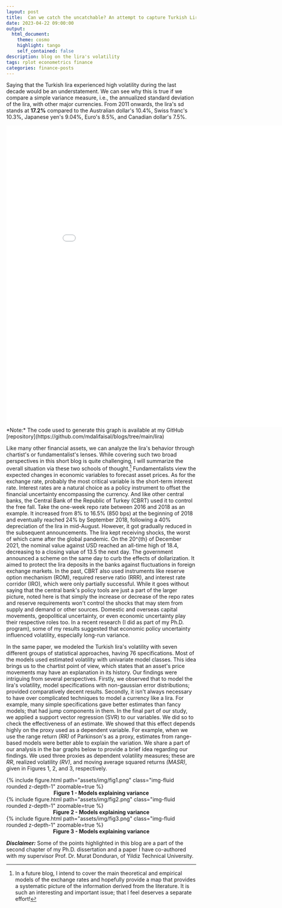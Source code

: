 ```yaml
---
layout: post
title:  Can we catch the uncatchable? An attempt to capture Turkish Lira's hyper volatility! 
date: 2023-04-22 09:00:00
output:
  html_document:
    theme: cosmo
    highlight: tango
    self_contained: false
description: blog on the lira's volatility
tags: rplot econometrics finance
categories: finance-posts
---
```



Saying that the Turkish lira experienced high volatility during the last decade would be an understatement. We can see why this is true if we compare a simple variance measure, i.e., the annualized standard deviation of the lira, with other major currencies. From 2011 onwards, the lira's sd stands at **17.2%** compared to the Australian dollar's 10.4%, Swiss franc's 10.3%, Japanese yen's 9.04%, Euro's 8.5%, and Canadian dollar's 7.5%.

<div>
  <iframe width="900" height="800" frameborder="0" scrolling="no" src="//plotly.com/~alishaikh1119/1.embed"></iframe>
</div>
*Note:* The code used to generate this graph is available at my GitHub [repository](https://github.com/mdalifaisal/blogs/tree/main/lira)


Like many other financial assets, we can analyze the lira's behavior through chartist's or fundamentalist's lenses. While covering such two broad perspectives in this short blog is quite challenging, I will summarize the overall situation via these two schools of thought.[^1] Fundamentalists view the expected changes in economic variables to forecast asset prices. As for the exchange rate, probably the most critical variable is the short-term interest rate. Interest rates are a natural choice as a policy instrument to offset the financial uncertainty encompassing the currency. And like other central banks, the Central Bank of the Republic of Turkey (CBRT) used it to control the free fall. Take the one-week repo rate between 2016 and 2018 as an example. It increased from 8% to 16.5% (850 bps) at the beginning of 2018 and eventually reached 24% by September 2018, following a 40% depreciation of the lira in mid-August. However, it got gradually reduced in the subsequent announcements. The lira kept receiving shocks, the worst of which came after the global pandemic. On the 20^{th} of December 2021, the nominal value against USD reached an all-time high of 18.4, decreasing to a closing value of 13.5 the next day. The government announced a scheme on the same day to curb the effects of dollarization. It aimed to protect the lira deposits in the banks against fluctuations in foreign exchange markets. In the past, CBRT also used instruments like reserve option mechanism (ROM), required reserve ratio (RRR), and interest rate corridor (IRO), which were only partially successful. While it goes without saying that the central bank's policy tools are just a part of the larger picture, noted here is that simply the increase or decrease of the repo rates and reserve requirements won't control the shocks that may stem from supply and demand or other sources. Domestic and overseas capital movements, geopolitical uncertainty, or even economic uncertainty play their respective roles too. In a recent research (I did as part of my Ph.D. program), some of my results suggested that economic policy uncertainty influenced volatility, especially long-run variance. 

In the same paper, we modeled the Turkish lira's volatility with seven different groups of statistical approaches, having 76 specifications. Most of the models used estimated volatility with univariate model classes. This idea brings us to the chartist point of view, which states that an asset's price movements may have an explanation in its history. Our findings were intriguing from several perspectives. Firstly, we observed that to model the lira's volatility, model specifications with non-gaussian error distributions; provided comparatively decent results. Secondly, it isn't always necessary to have over complicated techniques to model a currency like a lira. For example, many simple specifications gave better estimates than fancy models; that had jump components in them. In the final part of our study, we applied a support vector regression (SVR) to our variables. We did so to check the effectiveness of an estimate. We showed that this effect depends highly on the proxy used as a dependent variable. For example, when we use the range return *(RR)* of Parkinson's as a proxy, estimates from range-based models were better able to explain the variation. We share a part of our analysis in the bar graphs below to provide a brief idea regarding our findings. We used three proxies as dependent volatility measures; these are *RR*, realized volatility *(RV)*, and moving average squared returns *(MASR)*, given in Figures 1, 2, and 3, respectively.

 
 <div class="row mt-3">
    <div class="col-sm mt-3 mt-md-0">
        {% include figure.html path="assets/img/fig1.png" class="img-fluid rounded z-depth-1" zoomable=true %}
      <figcaption align = "center"><b>Figure 1 - Models explaining variance</b></figcaption>
        </div>
</div>


<div class="row mt-3">
    <div class="col-sm mt-3 mt-md-0">
        {% include figure.html path="assets/img/fig2.png" class="img-fluid rounded z-depth-1" zoomable=true %}
      <figcaption align = "center"><b>Figure 2 - Models explaining variance</b></figcaption>
        </div>
</div>

<div class="row mt-3">
    <div class="col-sm mt-3 mt-md-0">
        {% include figure.html path="assets/img/fig3.png" class="img-fluid rounded z-depth-1" zoomable=true %}
      <figcaption align = "center"><b>Figure 3 - Models explaining variance</b></figcaption>
        </div>
</div>


**_Disclaimer:_** Some of the points highlighted in this blog are a part of the second chapter of my Ph.D. dissertation and a paper I have co-authored with my supervisor Prof. Dr. Murat Donduran, of Yildiz Technical University.

[^1]: In a future blog, I intend to cover the main theoretical and empirical models of the exchange rates and hopefully provide a map that provides a systematic picture of the information derived from the literature. It is such an interesting and important issue; that I feel deserves a separate effort! 
